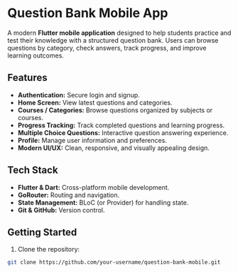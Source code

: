 # Question Bank Mobile App

A modern **Flutter mobile application** designed to help students practice and test their knowledge with a structured question bank. Users can browse questions by category, check answers, track progress, and improve learning outcomes.

## Features

- **Authentication:** Secure login and signup.  
- **Home Screen:** View latest questions and categories.  
- **Courses / Categories:** Browse questions organized by subjects or courses.  
- **Progress Tracking:** Track completed questions and learning progress.  
- **Multiple Choice Questions:** Interactive question answering experience.  
- **Profile:** Manage user information and preferences.  
- **Modern UI/UX:** Clean, responsive, and visually appealing design.

## Tech Stack

- **Flutter & Dart:** Cross-platform mobile development.  
- **GoRouter:** Routing and navigation.  
- **State Management:** BLoC (or Provider) for handling state.  
- **Git & GitHub:** Version control.

## Getting Started

1. Clone the repository:

```bash
git clone https://github.com/your-username/question-bank-mobile.git
